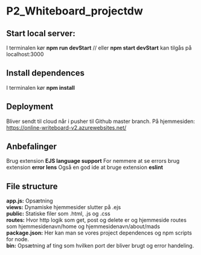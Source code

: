 # P2_Whiteboard_projectdw

## Start local server:
I terminalen kør **npm run devStart** // eller **npm start devStart**
kan tilgås på localhost:3000

## Install dependences
I terminalen kør **npm install**

## Deployment
Bliver sendt til cloud når i pusher til Github master branch.
På hjemmesiden: https://online-writeboard-v2.azurewebsites.net/

## Anbefalinger
Brug extension **EJS language support**
For nemmere at se errors brug extension **error lens**
Også en god ide at bruge extension **eslint**

## File structure
**app.js:** Opsætning  
**views:** Dynamiske hjemmesider slutter på .ejs  
**public:** Statiske filer som .html, .js og .css  
**routes:** Hvor http logik som get, post og delete er og hjemmeside routes som hjemmesidenavn/home og hjemmesidenavn/about/mads  
**package.json:** Her kan man se vores project dependences og npm scripts for node.  
**bin:** Opsætning af ting som hvilken port der bliver brugt og error handeling.  

